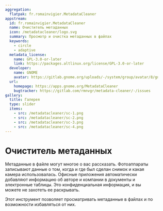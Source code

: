 ```yaml
---
aggregation:
  flatpak: fr.romainvigier.MetadataCleaner
appstream:
  id: fr.romainvigier.MetadataCleaner
  name: Очиститель метаданных
  icon: /metadatacleaner/logo.svg
  summary: Просмотр и очистка метаданных в файлах
  keywords:
    - circle
    - adaptive
  metadata_license:
    name: GPL-3.0-or-later
    link: https://packages.altlinux.org/license/GPL-3.0-or-later
  developer:
    name: GNOME
    avatar: https://gitlab.gnome.org/uploads/-/system/group/avatar/8/gnomelogo.png?width=48
  url:
    homepage: https://apps.gnome.org/MetadataCleaner
    bugtracker: https://gitlab.com/rmnvgr/metadata-cleaner/-/issues
gallery:
  title: Галерея
  type: slider
  items:
    - src: /metadatacleaner/sc-1.png
    - src: /metadatacleaner/sc-2.png
    - src: /metadatacleaner/sc-3.png
    - src: /metadatacleaner/sc-4.png
---
```


# Очиститель метаданных

Метаданные в файле могут многое о вас рассказать. Фотоаппараты записывают данные о том, когда и где был сделан снимок и какая камера использовалась. Офисные приложения автоматически добавляют информацию об авторе и компании в документы и электронные таблицы. Это конфиденциальная информация, и вы можете не захотеть ее раскрывать.

Этот инструмент позволяет просматривать метаданные в файлах и по возможности избавляться от них.

<AGWGallery />

<!--@include: @apps/.parts/install/content-flatpak.md-->
